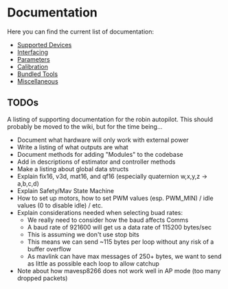 # Documentation
Here you can find the current list of documentation:
- [Supported Devices](PINOUT.md)
- [Interfacing](INTERFACING.md)
- [Parameters](PARAMETERS.md)
- [Calibration](CALIBRATION.md)
- [Bundled Tools](TOOLS.md)
- [Miscellaneous](OTHER.md)

## TODOs
A listing of supporting documentation for the robin autopilot. This should probably be moved to the wiki, but for the time being...
 - Document what hardware will only work with external power
 - Write a listing of what outputs are what
 - Document methods for adding "Modules" to the codebase
 - Add in descriptions of estimator and controller methods
 - Make a listing about global data structs
 - Explain fix16, v3d, mat16, and qf16 (especially quaternion w,x,y,z -> a,b,c,d)
 - Explain Safety/Mav State Machine
 - How to set up motors, how to set PWM values (esp. PWM_MIN) / idle values (0 to disable idle) / etc.
 - Explain considerations needed when selecting buad rates:
   - We really need to consider how the baud affects Comms
   - A baud rate of 921600 will get us a data rate of 115200 bytes/sec
   - This is assuming we don't use stop bits
   - This means we can send ~115 bytes per loop without any risk of a buffer overflow
   - As mavlink can have max messages of 250+ bytes, we want to send as little as possible each loop to allow catchup
 - Note about how mavesp8266 does not work well in AP mode (too many dropped packets)
